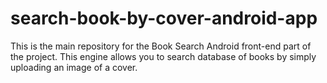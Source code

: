 # search-book-by-cover-android-app
This is the main repository for the Book Search Android front-end part of the project. This engine allows you to search database of books by simply uploading an image of a cover. 
